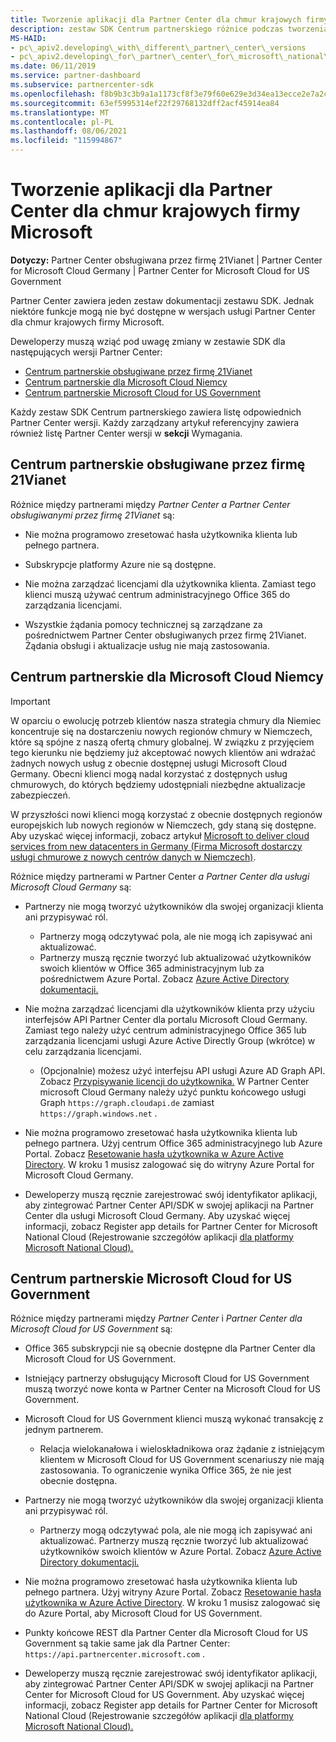 ```yaml
---
title: Tworzenie aplikacji dla Partner Center dla chmur krajowych firmy Microsoft
description: zestaw SDK Centrum partnerskiego różnice podczas tworzenia aplikacji dla Partner Center dla chmur krajowych firmy Microsoft.
MS-HAID:
- pc\_apiv2.developing\_with\_different\_partner\_center\_versions
- pc\_apiv2.developing\_for\_partner\_center\_for\_microsoft\_national\_cloud
ms.date: 06/11/2019
ms.service: partner-dashboard
ms.subservice: partnercenter-sdk
ms.openlocfilehash: f8b9b3c3b9a1a1173cf8f3e79f60e629e3d34ea13ecce2e7a2c74924bde2b7d1
ms.sourcegitcommit: 63ef5995314ef22f29768132dff2acf45914ea84
ms.translationtype: MT
ms.contentlocale: pl-PL
ms.lasthandoff: 08/06/2021
ms.locfileid: "115994867"
---
```

# <a name="developing-for-partner-center-for-microsoft-national-clouds"></a>Tworzenie aplikacji dla Partner Center dla chmur krajowych firmy Microsoft

**Dotyczy:** Partner Center obsługiwana przez firmę 21Vianet | Partner Center for Microsoft Cloud Germany | Partner Center for Microsoft Cloud for US Government

Partner Center zawiera jeden zestaw dokumentacji zestawu SDK. Jednak niektóre funkcje mogą nie być dostępne w wersjach usługi Partner Center dla chmur krajowych firmy Microsoft.

Deweloperzy muszą wziąć pod uwagę zmiany w zestawie SDK dla następujących wersji Partner Center:

- [Centrum partnerskie obsługiwane przez firmę 21Vianet](#partner-center-operated-by-21vianet)
- [Centrum partnerskie dla Microsoft Cloud Niemcy](#partner-center-for-microsoft-cloud-germany)
- [Centrum partnerskie Microsoft Cloud for US Government](#partner-center-for-microsoft-cloud-for-us-government)

Każdy zestaw SDK Centrum partnerskiego zawiera listę odpowiednich Partner Center wersji. Każdy zarządzany artykuł referencyjny zawiera również listę Partner Center wersji w **sekcji** Wymagania.

## <a name="partner-center-operated-by-21vianet"></a>Centrum partnerskie obsługiwane przez firmę 21Vianet

Różnice między partnerami między *Partner Center* *a Partner Center obsługiwanymi przez firmę 21Vianet* są:

- Nie można programowo zresetować hasła użytkownika klienta lub pełnego partnera.

- Subskrypcje platformy Azure nie są dostępne.

- Nie można zarządzać licencjami dla użytkownika klienta. Zamiast tego klienci muszą używać centrum administracyjnego Office 365 do zarządzania licencjami.

- Wszystkie żądania pomocy technicznej są zarządzane za pośrednictwem Partner Center obsługiwanych przez firmę 21Vianet. Żądania obsługi i aktualizacje usług nie mają zastosowania.

## <a name="partner-center-for-microsoft-cloud-germany"></a>Centrum partnerskie dla Microsoft Cloud Niemcy

> [!IMPORTANT]
> W oparciu o ewolucję potrzeb klientów nasza strategia chmury dla Niemiec koncentruje się na dostarczeniu nowych regionów chmury w Niemczech, które są spójne z naszą ofertą chmury globalnej. W związku z przyjęciem tego kierunku nie będziemy już akceptować nowych klientów ani wdrażać żadnych nowych usług z obecnie dostępnej usługi Microsoft Cloud Germany. Obecni klienci mogą nadal korzystać z dostępnych usług chmurowych, do których będziemy udostępniali niezbędne aktualizacje zabezpieczeń.
>
> W przyszłości nowi klienci mogą korzystać z obecnie dostępnych regionów europejskich lub nowych regionów w Niemczech, gdy staną się dostępne. Aby uzyskać więcej informacji, zobacz artykuł [Microsoft to deliver cloud services from new datacenters in Germany (Firma Microsoft dostarczy usługi chmurowe z nowych centrów danych w Niemczech)](https://news.microsoft.com/europe/2018/08/31/microsoft-to-deliver-cloud-services-from-new-datacentres-in-germany-in-2019-to-meet-evolving-customer-needs/).

Różnice między partnerami w Partner Center *a* *Partner Center dla usługi Microsoft Cloud Germany* są:

- Partnerzy nie mogą tworzyć użytkowników dla swojej organizacji klienta ani przypisywać ról.
  - Partnerzy mogą odczytywać pola, ale nie mogą ich zapisywać ani aktualizować.
  - Partnerzy muszą ręcznie tworzyć lub aktualizować użytkowników swoich klientów w Office 365 administracyjnym lub za pośrednictwem Azure Portal. Zobacz [Azure Active Directory dokumentacji.](/azure/active-directory/)

- Nie można zarządzać licencjami dla użytkowników klienta przy użyciu interfejsów API Partner Center dla portalu Microsoft Cloud Germany. Zamiast tego należy użyć centrum administracyjnego Office 365 lub zarządzania licencjami usługi Azure Active Directly Group (wkrótce) w celu zarządzania licencjami.
  - (Opcjonalnie) możesz użyć interfejsu API usługi Azure AD Graph API. Zobacz [Przypisywanie licencji do użytkownika.](/graph/api/user-assignlicense) W Partner Center microsoft Cloud Germany należy użyć punktu końcowego usługi Graph `https://graph.cloudapi.de` zamiast `https://graph.windows.net` .

- Nie można programowo zresetować hasła użytkownika klienta lub pełnego partnera. Użyj centrum Office 365 administracyjnego lub Azure Portal. Zobacz [Resetowanie hasła użytkownika w Azure Active Directory](/azure/active-directory/fundamentals/active-directory-users-reset-password-azure-portal). W kroku 1 musisz zalogować się do witryny Azure Portal for Microsoft Cloud Germany.

- Deweloperzy muszą ręcznie zarejestrować swój identyfikator aplikacji, aby zintegrować Partner Center API/SDK w swojej aplikacji na Partner Center dla usługi Microsoft Cloud Germany. Aby uzyskać więcej informacji, zobacz Register app details for Partner Center for Microsoft National Cloud (Rejestrowanie szczegółów aplikacji [dla platformy Microsoft National Cloud).](create-apps-for-partner-center-for-microsoft-national-clouds.md)

## <a name="partner-center-for-microsoft-cloud-for-us-government"></a>Centrum partnerskie Microsoft Cloud for US Government

Różnice między partnerami między *Partner Center* i *Partner Center dla Microsoft Cloud for US Government* są:

- Office 365 subskrypcji nie są obecnie dostępne dla Partner Center dla Microsoft Cloud for US Government.

- Istniejący partnerzy obsługujący Microsoft Cloud for US Government muszą tworzyć nowe konta w Partner Center na Microsoft Cloud for US Government.

- Microsoft Cloud for US Government klienci muszą wykonać transakcję z jednym partnerem.
  - Relacja wielokanałowa i wieloskładnikowa oraz żądanie z istniejącym klientem w Microsoft Cloud for US Government scenariuszy nie mają zastosowania. To ograniczenie wynika Office 365, że nie jest obecnie dostępna.

- Partnerzy nie mogą tworzyć użytkowników dla swojej organizacji klienta ani przypisywać ról.
  - Partnerzy mogą odczytywać pola, ale nie mogą ich zapisywać ani aktualizować. Partnerzy muszą ręcznie tworzyć lub aktualizować użytkowników swoich klientów w Azure Portal. Zobacz [Azure Active Directory dokumentacji.](/azure/active-directory/)

- Nie można programowo zresetować hasła użytkownika klienta lub pełnego partnera. Użyj witryny Azure Portal. Zobacz [Resetowanie hasła użytkownika w Azure Active Directory](/azure/active-directory/active-directory-users-reset-password-azure-portal). W kroku 1 musisz zalogować się do Azure Portal, aby Microsoft Cloud for US Government.

- Punkty końcowe REST dla Partner Center dla Microsoft Cloud for US Government są takie same jak dla Partner Center: `https://api.partnercenter.microsoft.com` .

- Deweloperzy muszą ręcznie zarejestrować swój identyfikator aplikacji, aby zintegrować Partner Center API/SDK w swojej aplikacji na Partner Center for Microsoft Cloud for US Government. Aby uzyskać więcej informacji, zobacz Register app details for Partner Center for Microsoft National Cloud (Rejestrowanie szczegółów aplikacji [dla platformy Microsoft National Cloud).](create-apps-for-partner-center-for-microsoft-national-clouds.md)
